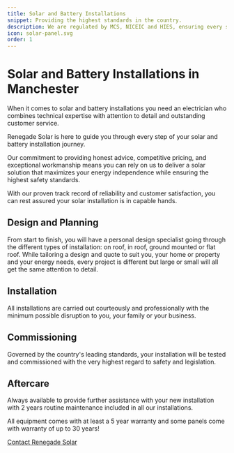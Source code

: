 ```yaml
---
title: Solar and Battery Installations
snippet: Providing the highest standards in the country.
description: We are regulated by MCS, NICEIC and HIES, ensuring every system we install is completed to the highest standard.
icon: solar-panel.svg
order: 1
---
```


# Solar and Battery Installations in Manchester

When it comes to solar and battery installations you need an electrician who combines technical expertise with attention to detail and outstanding customer service.

Renegade Solar is here to guide you through every step of your solar and battery installation journey.

Our commitment to providing honest advice, competitive pricing, and exceptional workmanship means you can rely on us to deliver a solar solution that maximizes your energy independence while ensuring the highest safety standards.

With our proven track record of reliability and customer satisfaction, you can rest assured your solar installation is in capable hands.

## Design and Planning

From start to finish, you will have a personal design specialist going through the different types of installation: on roof, in roof, ground mounted or flat roof. While tailoring a design and quote to suit you, your home or property and your energy needs, every project is different but large or small will all get the same attention to detail.

## Installation

All installations are carried out courteously and professionally with the minimum possible disruption to you, your family or your business.

## Commissioning

Governed by the country's leading standards, your installation will be tested and commissioned with the very highest regard to safety and legislation.

## Aftercare

Always available to provide further assistance with your new installation with 2 years routine maintenance included in all our installations.

All equipment comes with at least a 5 year warranty and some panels come with warranty of up to 30 years!

<a class="btn primary-btn" href="/contact/">Contact Renegade Solar</a>
